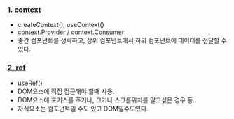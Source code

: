 ### [1. context](./context)

- createContext(), useContext()
- context.Provider / context.Consumer
- 중간 컴포넌트를 생략하고, 상위 컴포넌트에서 하위 컴포넌트에 데이터를 전달할 수 있다.

### [2. ref](./ref)

- useRef()
- DOM요소에 직접 접근해야 할때 사용.
- DOM요소에 포커스를 주거나, 크기나 스크롤위치를 알고싶은 경우 등..
- 자식요소는 컴포넌트일 수도 있고 DOM일수도있다.
